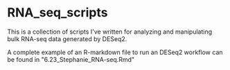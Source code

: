 # RNA_seq_scripts

This is a collection of scripts I've written for analyzing and manipulating bulk RNA-seq data generated by DESeq2. 

A complete example of an R-markdown file to run an DESeq2 workflow can be found in "6.23_Stephanie_RNA-seq.Rmd"

